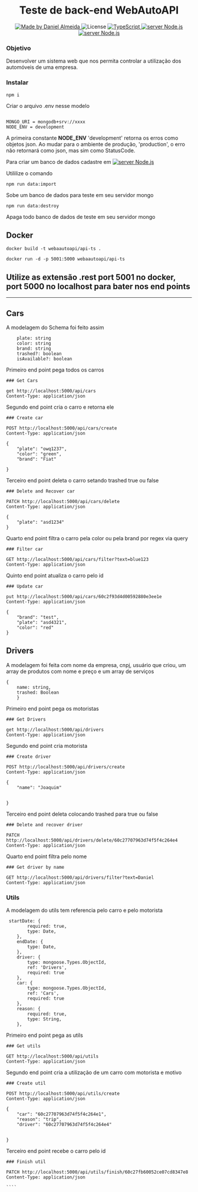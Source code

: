 <h1 align="center">
    Teste de back-end WebAutoAPI
</h1>

<p align="center">
  <a href="https://www.linkedin.com/in/daniel-viana-almeida/">
    <img 
        alt="Made by Daniel Almeida" 
        src="https://img.shields.io/badge/MADE%20BY-Daniel%20Almeida-%230077b5?style=flat-square&logo=linkedin">
  </a>

  <img alt="License" src="https://img.shields.io/badge/license-MIT-%20brightgreen?style=flat-square&logo=">

  <a href="https://www.typescript.com/">
    <img 
        alt="TypeScript" 
        src="https://img.shields.io/badge/STACK-TypeScript-%230077b5?style=flat-square&logo=TypeScript">
  </a>
  <a href="">
    <img 
        alt="server Node.js" 
        src="https://img.shields.io/badge/Server-Node.js-%23339933?style=flat-square&logo=node.js">
  </a>
  <a href="https://cloud.google.com/mongodb">
<img 
        alt="server Node.js" 
        src="https://img.shields.io/badge/DataBase-MongoDB-%23339933?style=flat-square&logo=mongodb">
</a>
  
</p>

### Objetivo 

Desenvolver um sistema web que nos permita controlar a utilização dos automóveis de uma empresa.

### Instalar

```
npm i
```

Criar o arquivo .env nesse modelo

```

MONGO_URI = mongodb+srv://xxxx
NODE_ENV = development

```

A primeira constante **NODE_ENV** 'development' retorna os erros como objetos json.
Ao mudar para o ambiente de produção, 'production', o erro não retornará como json, mas sim como StatusCode.



Para criar um banco de dados cadastre em <a href="https://cloud.google.com/mongodb">
<img 
        alt="server Node.js" 
        src="https://img.shields.io/badge/WebPage-MongoDB-%23339933?style=flat-square&logo=mongodb">
</a>

Utililize o comando

```
npm run data:import
```

Sobe um banco de dados para teste em seu servidor mongo

```
npm run data:destroy
```

Apaga todo banco de dados de teste em seu servidor mongo

## Docker

```
docker build -t webaautoapi/api-ts .

docker run -d -p 5001:5000 webaautoapi/api-ts
```

## Utilize as extensão .rest port 5001 no docker, port 5000 no localhost para bater nos end points

---

## Cars

A modelagem do Schema foi feito assim

```
    plate: string
    color: string
    brand: string
    trashed?: boolean
    isAvailable?: boolean
```

Primeiro end point pega todos os carros


```
### Get Cars

get http://localhost:5000/api/cars
Content-Type: application/json

```

Segundo end point cria o carro e retorna ele

```
### Create car

POST http://localhost:5000/api/cars/create
Content-Type: application/json

{
	"plate": "owq1237",
	"color": "green",
	"brand": "Fiat"
	
}
```

Terceiro end point deleta o carro setando trashed true ou false

```
### Delete and Recover car

PATCH http://localhost:5000/api/cars/delete
Content-Type: application/json

{
	"plate": "asd1234"
}
```

Quarto end point filtra o carro pela color ou pela brand por regex via query

```
### Filter car

GET http://localhost:5000/api/cars/filter?text=blue123
Content-Type: application/json
```

Quinto end point atualiza o carro pelo id

```
### Update car

put http://localhost:5000/api/cars/60c2f93d4d00592880e3ee1e
Content-Type: application/json

{
	"brand": "test",
	"plate": "asd4321",
	"color": "red"
}
```

## Drivers

A modelagem foi feita com nome da empresa, cnpj, usuário que criou, um array de produtos com nome e preço e um array de serviços

```
{
    name: string,
    trashed: Boolean
    }

```

Primeiro end point pega os motoristas 

```
### Get Drivers

get http://localhost:5000/api/drivers
Content-Type: application/json
```

Segundo end point cria motorista

```
### Create driver

POST http://localhost:5000/api/drivers/create
Content-Type: application/json

{
	"name": "Joaquim"
	
	
}

```

Terceiro end point deleta colocando trashed para true ou false

````
### Delete and recover driver

PATCH http://localhost:5000/api/drivers/delete/60c27707963d74f5f4c264e4
Content-Type: application/json
````

Quarto end point filtra pelo nome

```
### Get driver by name

GET http://localhost:5000/api/drivers/filter?text=Daniel
Content-Type: application/json

```

### Utils

A modelagem do utils tem referencia pelo carro e pelo motorista

````
 startDate: {
        required: true,
        type: Date,
    },
    endDate: {
        type: Date,
    },
    driver: {
        type: mongoose.Types.ObjectId,
        ref: 'Drivers',
        required: true
    },
    car: {
        type: mongoose.Types.ObjectId,
        ref: 'Cars',
        required: true
    },
    reason: {
        required: true,
        type: String,
    },
````
Primeiro end point pega as utils

````
### Get utils

GET http://localhost:5000/api/utils
Content-Type: application/json
````

Segundo end point cria a utilização de um carro com motorista e motivo

````
### Create util

POST http://localhost:5000/api/utils/create
Content-Type: application/json

{
	"car": "60c27707963d74f5f4c264e1",
	"reason": "trip",
	"driver": "60c27707963d74f5f4c264e4"
	
	
}
````

Terceiro end point recebe o carro pelo id

`````
### Finish util

PATCH http://localhost:5000/api/utils/finish/60c27fb60052ce07cd8347e8
Content-Type: application/json

````


